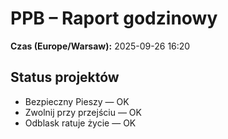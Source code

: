 # PPB – Raport godzinowy
**Czas (Europe/Warsaw):** 2025-09-26 16:20

## Status projektów
- Bezpieczny Pieszy — OK
- Zwolnij przy przejściu — OK
- Odblask ratuje życie — OK

